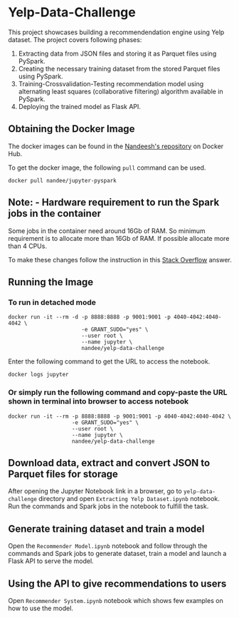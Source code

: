 # Yelp-Data-Challenge

This project showcases building a recommendendation engine using Yelp dataset.
The project covers following phases:
1. Extracting data from JSON files and storing it as Parquet files using PySpark.
2. Creating the necessary training dataset from the stored Parquet files using PySpark.
3. Training-Crossvalidation-Testing recommendation model using alternating least squares (collaborative filtering) algorithm available in PySpark.
4. Deploying the trained model as Flask API.

## Obtaining the Docker Image

The docker images can be found in the [Nandeesh's repository](https://hub.docker.com/r/nandee/yelp-data-challenge) on Docker Hub.

To get the docker image, the following `pull` command can be used.

    docker pull nandee/jupyter-pyspark

## Note: - Hardware requirement to run the Spark jobs in the container
Some jobs in the container need around 16Gb of RAM. So minimum requirement is to allocate more than 16Gb of RAM.
If possible allocate more than 4 CPUs.

To make these changes follow the instruction in this [Stack Overflow](https://stackoverflow.com/a/44533437/3323084) answer.

## Running the Image

### To run in detached mode

	docker run -it --rm -d -p 8888:8888 -p 9001:9001 -p 4040-4042:4040-4042 \
	                       -e GRANT_SUDO="yes" \
	                       --user root \
	                       --name jupyter \
	                       nandee/yelp-data-challenge

Enter the following command to get the URL to access the notebook.

	docker logs jupyter


### Or simply run the following command and copy-paste the URL shown in terminal into browser to access notebook

	docker run -it --rm -p 8888:8888 -p 9001:9001 -p 4040-4042:4040-4042 \
	                    -e GRANT_SUDO="yes" \
	                    --user root \
	                    --name jupyter \
	                    nandee/yelp-data-challenge

## Download data, extract and convert JSON to Parquet files for storage

After opening the Jupyter Notebook link in a browser, go to `yelp-data-challenge` directory and open `Extracting Yelp Dataset.ipynb` notebook.
Run the commands and Spark jobs in the notebook to fulfill the task.

## Generate training dataset and train a model

Open the `Recommender Model.ipynb` notebook and follow through the commands and Spark jobs to generate dataset, train a model and launch a Flask API to serve the model.

## Using the API to give recommendations to users

Open `Recommender System.ipynb` notebook which shows few examples on how to use the model.